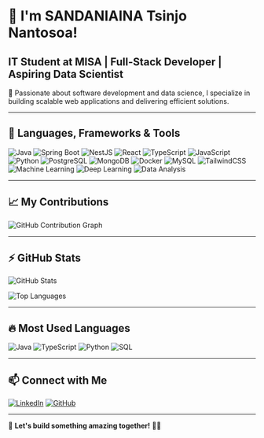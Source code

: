 # 👋 I'm SANDANIAINA Tsinjo Nantosoa!

## IT Student at MISA | Full-Stack Developer | Aspiring Data Scientist

🚀 Passionate about software development and data science, I specialize in building scalable web applications and delivering efficient solutions.

---

## 🚀 Languages, Frameworks & Tools

![Java](https://img.shields.io/badge/Java-ED8B00?style=for-the-badge&logo=java&logoColor=white)
![Spring Boot](https://img.shields.io/badge/Spring_Boot-6DB33F?style=for-the-badge&logo=spring-boot&logoColor=white)
![NestJS](https://img.shields.io/badge/NestJS-E0234E?style=for-the-badge&logo=nestjs&logoColor=white)
![React](https://img.shields.io/badge/React-61DAFB?style=for-the-badge&logo=react&logoColor=black)
![TypeScript](https://img.shields.io/badge/TypeScript-007ACC?style=for-the-badge&logo=typescript&logoColor=white)
![JavaScript](https://img.shields.io/badge/JavaScript-F7DF1E?style=for-the-badge&logo=javascript&logoColor=black)
![Python](https://img.shields.io/badge/Python-3776AB?style=for-the-badge&logo=python&logoColor=white)
![PostgreSQL](https://img.shields.io/badge/PostgreSQL-316192?style=for-the-badge&logo=postgresql&logoColor=white)
![MongoDB](https://img.shields.io/badge/MongoDB-47A248?style=for-the-badge&logo=mongodb&logoColor=white)
![Docker](https://img.shields.io/badge/Docker-2496ED?style=for-the-badge&logo=docker&logoColor=white)
![MySQL](https://img.shields.io/badge/MySQL-4479A1?style=for-the-badge&logo=mysql&logoColor=white)
![TailwindCSS](https://img.shields.io/badge/TailwindCSS-38B2AC?style=for-the-badge&logo=tailwind-css&logoColor=white)
![Machine Learning](https://img.shields.io/badge/Machine_Learning-FF6F00?style=for-the-badge&logo=tensorflow&logoColor=white)
![Deep Learning](https://img.shields.io/badge/Deep_Learning-FF6F00?style=for-the-badge&logo=pytorch&logoColor=white)
![Data Analysis](https://img.shields.io/badge/Data_Analysis-FFA500?style=for-the-badge&logo=tableau&logoColor=white)

---

## 📈 My Contributions

![GitHub Contribution Graph](https://github-readme-activity-graph.vercel.app/graph?username=TsinjoNantosoa&theme=react-dark)

---

## ⚡ GitHub Stats

![GitHub Stats](https://github-readme-stats.vercel.app/api?username=TsinjoNantosoa&show_icons=true&theme=radical)

![Top Languages](https://github-readme-stats.vercel.app/api/top-langs/?username=TsinjoNantosoa&layout=compact&theme=radical)

---

## 🔥 Most Used Languages

![Java](https://img.shields.io/badge/Java-ED8B00?style=flat-square&logo=java&logoColor=white)
![TypeScript](https://img.shields.io/badge/TypeScript-007ACC?style=flat-square&logo=typescript&logoColor=white)
![Python](https://img.shields.io/badge/Python-3776AB?style=flat-square&logo=python&logoColor=white)
![SQL](https://img.shields.io/badge/SQL-4479A1?style=flat-square&logo=sqlite&logoColor=white)

---

## 📫 Connect with Me

[![LinkedIn](https://img.shields.io/badge/LinkedIn-blue?style=for-the-badge&logo=linkedin)](https://www.linkedin.com/in/sandaniaina-tsinjo-nantosoa-b6209a330/?msgControlName=view_message_button&msgConversationId=2-ODUzY2VhMTgtNzhlNS00Y2ZmLWI5NjctMmI1MGY5ODg2YjY3XzAxMw%3D%3D&msgOverlay=true)
[![GitHub](https://img.shields.io/badge/GitHub-black?style=for-the-badge&logo=github)](https://github.com/TsinjoNantosoa)

---

🎯 **Let's build something amazing together!** 🚀🔥
